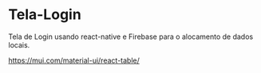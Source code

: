 # Tela-Login
Tela de Login usando react-native e Firebase para o alocamento de dados locais.


https://mui.com/material-ui/react-table/
